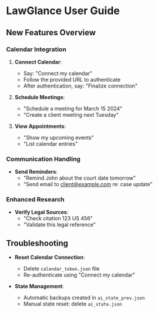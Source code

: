 # LawGlance User Guide

## New Features Overview

### Calendar Integration
1. **Connect Calendar**:
   - Say: "Connect my calendar"
   - Follow the provided URL to authenticate
   - After authentication, say: "Finalize connection"

2. **Schedule Meetings**:
   - "Schedule a meeting for March 15 2024"
   - "Create a client meeting next Tuesday"

3. **View Appointments**:
   - "Show my upcoming events"
   - "List calendar entries"

### Communication Handling
- **Send Reminders**:
  - "Remind John about the court date tomorrow"
  - "Send email to client@example.com re: case update"

### Enhanced Research
- **Verify Legal Sources**:
  - "Check citation 123 US 456"
  - "Validate this legal reference"

## Troubleshooting
- **Reset Calendar Connection**:
  - Delete `calendar_token.json` file
  - Re-authenticate using "Connect my calendar"

- **State Management**:
  - Automatic backups created in `ai_state_prev.json`
  - Manual state reset: delete `ai_state.json`
